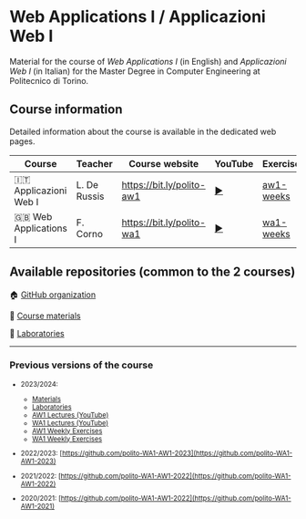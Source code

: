# Web Applications I / Applicazioni Web I

Material for the course of _Web Applications I_ (in English) and _Applicazioni Web I_ (in Italian) for the Master Degree in Computer Engineering at Politecnico di Torino.

## Course information

Detailed information about the course is available in the dedicated web pages.

| Course | Teacher | Course website | YouTube | Exercises |
|----------|-------|---------|---------|--------|
| :it: Applicazioni Web I  | L. De Russis | <https://bit.ly/polito-aw1> | [▶️](https://youtube.com/playlist?list=PLs7DWGc_wmwQoZtq-xf4mO4sw9VuZkTd0) | [aw1-weeks](https://github.com/polito-webapp1/aw1-weeks-2025) |
| :gb: Web Applications I| F. Corno | <https://bit.ly/polito-wa1> | [▶️](https://youtube.com/playlist?list=PLqRTLlwsxDL9wpn33l59ygSl4PuCcg9vI) | [wa1-weeks](https://github.com/polito-webapp1/wa1-weeks-2025) |

## Available repositories (common to the 2 courses)

:house: [GitHub organization](https://github.com/polito-webapp1)

:blue_book: [Course materials](https://github.com/polito-webapp1/material-2025)

:blue_book: [Laboratories](https://github.com/polito-webapp1/lab-2025)

<hr/>

### Previous versions of the course

<small>
  
- 2023/2024:
  
  - [Materials](https://github.com/polito-webapp1/material-2024)
  - [Laboratories](https://github.com/polito-webapp1/lab-2024)
  - [AW1 Lectures (YouTube)](https://www.youtube.com/playlist?list=PLs7DWGc_wmwTz6XD62wCYGRaVXMztRpwd)
  - [WA1 Lectures (YouTube)](https://www.youtube.com/playlist?list=PLqRTLlwsxDL9lcLij9lXLxTGQHhKIgSFt)
  - [AW1 Weekly Exercises](https://github.com/polito-webapp1/aw1-weeks-2024)
  - [WA1 Weekly Exercises](https://github.com/polito-webapp1/wa1-weeks-2024)
 
- 2022/2023: [https://github.com/polito-WA1-AW1-2023](https://github.com/polito-WA1-AW1-2023)
- 2021/2022: [https://github.com/polito-WA1-AW1-2022](https://github.com/polito-WA1-AW1-2022)
- 2020/2021: [https://github.com/polito-WA1-AW1-2022](https://github.com/polito-WA1-AW1-2021)

</small>
